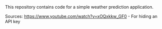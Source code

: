 This repository contains code for a simple weather prediction application.

Sources: 
https://www.youtube.com/watch?v=xOQxkkw_GF0 - For hiding an API key
